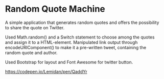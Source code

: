 # Random Quote Machine
A simple application that generates random quotes and offers the possibility to share the quote on Twitter.

Used Math.random() and a Switch statement to choose among the quotes and assign it to a HTML-element. Manipulated link output through encodeURIComponent() to make it a pre-written tweet, containing the random quote and author.

Used Bootstrap for layout and Font Awesome for twitter button.

https://codepen.io/Lemidan/pen/QaddYr
